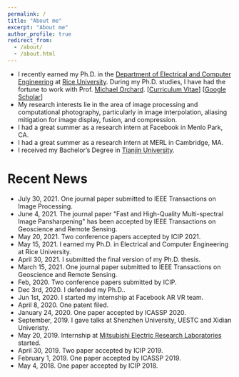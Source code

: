```yaml
---
permalink: /
title: "About me"
excerpt: "About me"
author_profile: true
redirect_from: 
  - /about/
  - /about.html
---
```


* I recently earned my Ph.D. in the [Department of Electrical and Computer Engineering](https://eceweb.rice.edu/) at [Rice University](https://www.rice.edu/). During my Ph.D. studies, I have had the fortune to work with Prof. [Michael Orchard](https://profiles.rice.edu/faculty/michael-orchard). [[Curriculum Vitae](https://complexfilter.github.io/files/lantao_yu_cv_august_2021.pdf)] [[Google Scholar](https://scholar.google.com/citations?user=B1fy-hYAAAAJ&hl=en)]
* My research interests lie in the area of image processing and computational photography, particularly in image interpolation, aliasing mitigation for image display, fusion, and compression.
* I had a great summer as a research intern at Facebook in Menlo Park, CA. 
* I had a great summer as a research intern at MERL in Cambridge, MA. 
* I received my Bachelor’s Degree in [Tianjin University](http://www.tju.edu.cn/english/index.htm). 


# Recent News
* July 30, 2021. One journal paper submitted to IEEE Transactions on Image Processing. 
* June 4, 2021. The journal paper "Fast and High-Quality Multi-spectral Image Pansharpening" has been accepted by IEEE Transactions on Geoscience and Remote Sensing. 
* May 20, 2021. Two conference papers accepted by ICIP 2021. 
* May 15, 2021. I earned my Ph.D. in Electrical and Computer Engineering at Rice University. 
* April 30, 2021. I submitted the final version of my Ph.D. thesis. 
* March 15, 2021. One journal paper submitted to IEEE Transactions on Geoscience and Remote Sensing. 
* Feb, 2020. Two conference papers submitted by ICIP.
* Dec 3rd, 2020. I defended my Ph.D..
* Jun 1st, 2020. I started my internship at Facebook AR VR team.
* April 8, 2020. One patent filed.
* January 24, 2020. One paper accepted by ICASSP 2020.
* September, 2019. I gave talks at Shenzhen University, UESTC and Xidian Univeristy.
* May 20, 2019. Internship at [Mitsubishi Electric Research Laboratories](https://www.merl.com/) started.
* April 30, 2019. Two paper accepted by ICIP 2019.
* February 1, 2019. One paper accepted by ICASSP 2019.
* May 4, 2018. One paper accepted by ICIP 2018.
